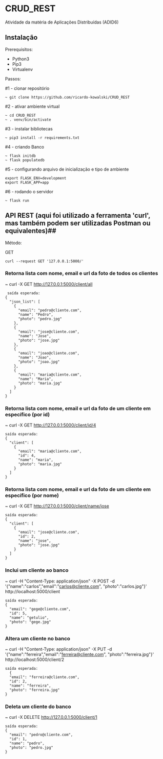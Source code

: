 # CRUD_REST
Atividade da matéria de Aplicações Distribuídas (ADID6)

## Instalação 

Prerequisitos:
- Python3
- Pip3
- Virtualenv

Passos:

#1 - clonar repositório
```
~ git clone https://github.com/ricardo-kowalski/CRUD_REST
```

#2 - ativar ambiente virtual
```
~ cd CRUD_REST
~ . venv/bin/activate
```

#3 - instalar bibliotecas 
```
~ pip3 install -r requirements.txt
```

#4 - criando Banco
```
~ flask initdb
~ flask populatedb
```

#5 - configurando arquivo de inicialização e tipo de ambiente
```
export FLASK_ENV=development
export FLASK_APP=app
```

#6 - rodando o servidor
```
~ flask run
```

## API REST (aqui foi utilizado a ferramenta 'curl', mas também podem ser utilizadas Postman ou equivalentes)##

Método: 

GET
```
curl --request GET '127.0.0.1:5000/'
```

### Retorna lista com nome, email e url da foto de todos os clientes
~ curl -X GET http://127.0.0.1:5000/client/all

```
 saída esperada: 
{
  "json_list": [
    {
      "email": "pedro@cliente.com", 
      "name": "Pedro", 
      "photo": "pedro.jpg"
    }, 
    {
      "email": "jose@cliente.com", 
      "name": "Jose", 
      "photo": "jose.jpg"
    }, 
    {
      "email": "joao@cliente.com", 
      "name": "Joao", 
      "photo": "joao.jpg"
    }, 
    {
      "email": "maria@cliente.com", 
      "name": "Maria", 
      "photo": "maria.jpg"
    }
  ]
} 
```

### Retorna lista com nome, email e url da foto de um cliente em específico (por id)
~ curl -X GET http://127.0.0.1:5000/client/id/4

```
saída esperada:
{
  "client": [
    {
      "email": "maria@cliente.com", 
      "id": 4, 
      "name": "maria", 
      "photo": "maria.jpg"
    }
  ]
}
```



### Retorna lista com nome, email e url da foto de um cliente em específico (por nome)
~ curl -X GET http://127.0.0.1:5000/client/name/jose

```
saída esperada:
{
  "client": [
    {
      "email": "jose@cliente.com", 
      "id": 2, 
      "name": "jose", 
      "photo": "jose.jpg"
    }
  ]
}
```


### Inclui um cliente ao banco
~ curl -H "Content-Type: application/json" -X POST -d '{"name":"carlos","email":"carlos@cliente.com", "photo":"carlos.jpg"}' http://localhost:5000/client

```
saída esperada:
{
  "email": "gege@cliente.com", 
  "id": 5, 
  "name": "getulio", 
  "photo": "gege.jpg"
}
```

### Altera um cliente no banco
~ curl -H "Content-Type: application/json" -X PUT -d '{"name":"ferreira","email":"ferreira@cliente.com", "photo":"ferreira.jpg"}' http://localhost:5000/client/2

```
saída esperada:
  {
  "email": "ferreira@cliente.com", 
  "id": 2, 
  "name": "ferreira", 
  "photo": "ferreira.jpg"
}
```


### Deleta um cliente do banco
~ curl -X DELETE http://127.0.0.1:5000/client/1

```
saída esperada:
{
  "email": "pedro@cliente.com", 
  "id": 1, 
  "name": "pedro", 
  "photo": "pedro.jpg"
}
```

